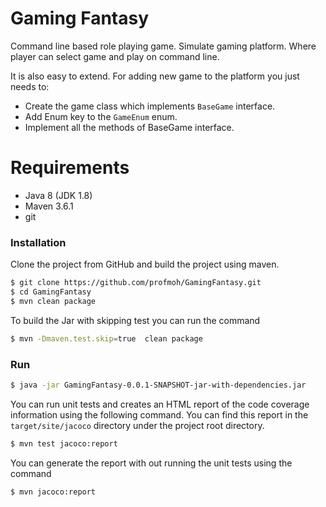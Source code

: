 # Gaming Fantasy
Command line based role playing game. Simulate gaming platform. Where player can select game and play on command line.

It is also easy to extend. For adding new game to the platform you just needs to:
  - Create the game class which implements `BaseGame` interface.
  - Add Enum key to the `GameEnum` enum.
  - Implement all the methods of BaseGame interface.

# Requirements

  - Java 8 (JDK 1.8)
  - Maven 3.6.1
  - git

### Installation

Clone the project from GitHub and build the project using maven.

```sh
$ git clone https://github.com/profmoh/GamingFantasy.git
$ cd GamingFantasy
$ mvn clean package
```
To build the Jar with skipping test you can run the command
```sh
$ mvn -Dmaven.test.skip=true  clean package
```

### Run

```sh
$ java -jar GamingFantasy-0.0.1-SNAPSHOT-jar-with-dependencies.jar
```

You can run unit tests and creates an HTML report of the code coverage information using the following command. You can find this report in the `target/site/jacoco` directory under the project root directory.
```sh
$ mvn test jacoco:report
```
You can generate the report with out running the unit tests using the command
```sh
$ mvn jacoco:report
```